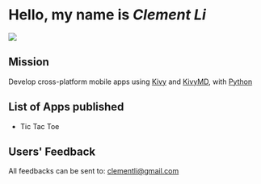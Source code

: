 # Hello, my name is *Clement Li*

![](https://lh3.googleusercontent.com/mK27mg9pEytwgNsnpTgthniN6ZPv-di0rYLZrQcdYMQr21E2FsCX7Z_an6vfZs6Oqb_B2WqhkpGLw9lH81hqCmGFGllhzGvS1OSkwky0jryfDSqgSHmy4pDlPXCGd_bME1mopOwjmMkI0GE-oRIRmaUsgBE03BZLnFm6f8dk6_YM-NTSr-Rl1dj9UlN7eVJfEmie2fe9LGf_60iZXj1rCpaHIfJ_kJHYwmhuje5Nw0TRK-kUzeZsrQVrdn0vjnBS4jXJ5AsUXtd39sS3lEYThWrnxrxw_mS8vAGol6M8wjoTZpXjnQhpzG6d9DKJGPQ87w_Ura3AguYkwNj8OYusQK82xSIqa7Ai4fr8Qf3vFdq4TiGbBMxTcebRE1nweFyzC87jANJZJQb172jkORDuKQp-tKZavI4uaPAhhvuKnog2qRTzyY2IyUI6MxFVSDO1HSHU-c1n7T2aXkabpdsm3ALxT_j6LivWgbMYkCwoKklW9M_stBf5wT3bRmSPBxUjbFDhr-0z2lHvUGze2dEkJmO7ZOXPzKJZcyUV7A-qriOQCdeZiS4yqYil7Gl_UDIvhj3YTBviwFzW7osNNq0w3FVR1KiQqVVVSSCl5GrPOvHLAiru0cj3t3UiVMxMjd7sjaYsMKJqtYIUsbXWLspSRvFYF_Pki3PtgYNnKYhUeD9TKSE7Ts8sObrH2kMYiOx78xd7B78b7w_ixInz4fP8CQRlihTTakUDJdTaHqZMr5vqDGeyB5xWdxqBKv6NoNk=w1970-h1477-no?authuser=0)

## Mission
Develop cross-platform mobile apps using [Kivy](https://kivy.org/) and [KivyMD](https://kivymd.readthedocs.io/en/latest/), with [Python](https://www.python.org/)

## List of Apps published
- Tic Tac Toe

## Users' Feedback
All feedbacks can be sent to: <clementli@gmail.com>
